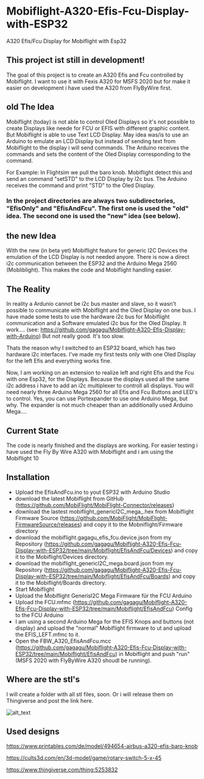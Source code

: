 # Mobiflight-A320-Efis-Fcu-Display-with-ESP32
A320 Efis/Fcu Display for Mobiflight with Esp32

## This project ist still in development!

The goal of this project is to create an A320 Efis and Fcu controlled by Mobiflight. I want to use it with Fexis A320 for MSFS 2020 but for make it easier on development i have used the A320 from FlyByWire first.

## old The Idea
Mobiflight (today) is not able to control Oled Displays so it's not possible to create Displays like neede for FCU or EFIS with different graphic content. But Mobiflight is able to use Text LCD Display. May idea was/is to use an Arduino to emulate an LCD Display but instead of sending text from Mobiflight to the display i will send commands. The Arduino receives the commands and sets the content of the Oled Display corresponding to the command.

For Example:
In Flightsim we pull the baro knob. Mobiflight detect this and send an command "setSTD" to the LCD Display by I2c bus. The Arduino receives the command and print "STD" to the Oled Display.

### In the project directories are always two subdirectories, "EfisOnly" and "EfisAndFcu". The first one is used the "old" idea. The second one is used the "new" idea (see below).

## the new Idea
With the new (in beta yet) Mobiflight feature for generic I2C Devices the emulation of the LCD Display is not needed anyore. There is now a direct i2c communication between the ESP32 and the Arduino Mega 2560 (Mobliblight).
This makes the code and Mobiflight handling easier.

## The Reality
In reality a Ardunio cannot be i2c bus master and slave, so it wasn't possible to communicate with Mobiflight and the Oled Display on one bus. I have made some tests to use the hardware i2c bus for Mobiflight communication and a Software emulated i2c bus for the Oled Display. It work.... (see: https://github.com/gagagu/Mobiflight-A320-Efis-Display-with-Arduino)
But not really good. It's too slow.

Thats the reason why I switched to an ESP32 board, which has two hardware i2c interfaces.
I've made my first tests only with one Oled Display for the left Efis and everything works fine.

Now, I am working on an extension to realize left and right Efis and the Fcu with one Esp32, for the Displays. Because the displays used all the same i2c address i have to add an i2c multiplexer to controll all displays.
You will need nearly three Arduino Mega 2560 for all Efis and Fcu Buttons and LED's to control. Yes, you can use Portexpander to use one Arduino Mega, but why. The expander is not much cheaper than an additionally used Arduino Mega....

## Current State
The code is nearly finished and the displays are working. For easier testing i have used the Fly By Wire A320 with Mobiflight and i am using the Mobiflight 10

## Installation
- Upload the EfisAndFcu.ino to yout ESP32 with Arduino Studio
- download the latest Mobiflight from GitHub (https://github.com/MobiFlight/MobiFlight-Connector/releases)
- download the lastest mobiflight_genericI2C_mega_<version>.hex from Mobiflight Firmware Source (https://github.com/MobiFlight/MobiFlight-FirmwareSource/releases) and copy it to the Mobniflight/Firmware directory
- download the mobiflight.gagagu_efis_fcu.device.json from my Repository (https://github.com/gagagu/Mobiflight-A320-Efis-Fcu-Display-with-ESP32/tree/main/Mobiflight/EfisAndFcu/Devices) and copy it to the Mobiflight/Devices directory.
- download the mobiflight_genericI2C_mega.board.json from my Repository (https://github.com/gagagu/Mobiflight-A320-Efis-Fcu-Display-with-ESP32/tree/main/Mobiflight/EfisAndFcu/Boards) and copy it to the Mobiflight/Boards directory.
- Start Mobiflight
- Upload the Mobiflight GenerisI2C Mega Firmware für the FCU Arduino
- Upload the FCU.mfmc (https://github.com/gagagu/Mobiflight-A320-Efis-Fcu-Display-with-ESP32/tree/main/Mobiflight/EfisAndFcu) Config to the FCU Arduino
- I am using a second Arduino Mega for the EFIS Knops and buttons (not display) and upload the "normal" Mobiflight firmware to ut and upload the EFIS_LEFT.mfmc to it.
- Open the  FBW_A320_EfisAndFcu.mcc (https://github.com/gagagu/Mobiflight-A320-Efis-Fcu-Display-with-ESP32/tree/main/Mobiflight/EfisAndFcu) in Mobiflight and push "run" (MSFS 2020 with FlyByWire A320 shoudl be running).


## Where are the stl's
I will create a folder with all stl files, soon. Or i will release them on Thingiverse and post the link here.

![alt_text](https://github.com/gagagu/Mobiflight-A320-Efis-Fcu-Display-with-ESP32/blob/main/Fritzing/Fritzing-Schematic.png)

## Used designs
https://www.printables.com/de/model/494654-airbus-a320-efis-baro-knob

https://cults3d.com/en/3d-model/game/rotary-switch-5-x-45

https://www.thingiverse.com/thing:5253832

